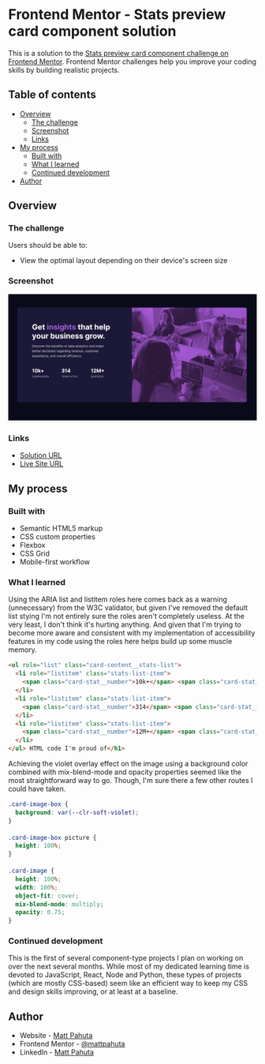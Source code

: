 # Frontend Mentor - Stats preview card component solution

This is a solution to the [Stats preview card component challenge on Frontend Mentor](https://www.frontendmentor.io/challenges/stats-preview-card-component-8JqbgoU62). Frontend Mentor challenges help you improve your coding skills by building realistic projects. 

## Table of contents

- [Overview](#overview)
  - [The challenge](#the-challenge)
  - [Screenshot](#screenshot)
  - [Links](#links)
- [My process](#my-process)
  - [Built with](#built-with)
  - [What I learned](#what-i-learned)
  - [Continued development](#continued-development)
- [Author](#author)


## Overview

### The challenge

Users should be able to:

- View the optimal layout depending on their device's screen size

### Screenshot

![](./images/project-ss.jpg)


### Links

- [Solution URL](https://www.frontendmentor.io/solutions/responsive-card-component-using-css-grid-and-flexbox-MBU9fMoTvH)
- [Live Site URL](https://stats-preview-card-component-one-pi.vercel.app/)

## My process

### Built with

- Semantic HTML5 markup
- CSS custom properties
- Flexbox
- CSS Grid
- Mobile-first workflow


### What I learned

Using the ARIA list and listitem roles here comes back as a warning (unnecessary) from the W3C validator, but given I've removed the default list stying I'm not entirely sure the roles aren't completely useless. At the very least, I don't think it's hurting anything. And given that I'm trying to become more aware and consistent with my implementation of accessibility features in my code using the roles here helps build up some muscle memory.

```html
<ul role="list" class="card-content__stats-list">
  <li role="listitem" class="stats-list-item">
    <span class="card-stat__number">10k+</span> <span class="card-stat__label">companies</span>
  </li>
  <li role="listitem" class="stats-list-item">
    <span class="card-stat__number">314</span> <span class="card-stat__label">templates</span>
  </li>
  <li role="listitem" class="stats-list-item">
    <span class="card-stat__number">12M+</span> <span class="card-stat__label">queries</span>
  </li>
</ul> HTML code I'm proud of</h1>
```

Achieving the violet overlay effect on the image using a background color combined with mix-blend-mode and opacity properties seemed like the most straightforward way to go. Though, I'm sure there a few other routes I could have taken. 

```css
.card-image-box {
  background: var(--clr-soft-violet);
}

.card-image-box picture {
  height: 100%;
}

.card-image {
  height: 100%;
  width: 100%;
  object-fit: cover;
  mix-blend-mode: multiply;
  opacity: 0.75;
}
```

### Continued development

This is the first of several component-type projects I plan on working on over the next several months. While most of my dedicated learning time is devoted to JavaScript, React, Node and Python, these types of projects (which are mostly CSS-based) seem like an efficient way to keep my CSS and design skills improving, or at least at a baseline.


## Author

- Website - [Matt Pahuta](https://www.mattpahuta.com)
- Frontend Mentor - [@mattpahuta](https://www.frontendmentor.io/profile/MattPahuta)
- LinkedIn - [Matt Pahuta](www.linkedin.com/in/mattpahuta)
